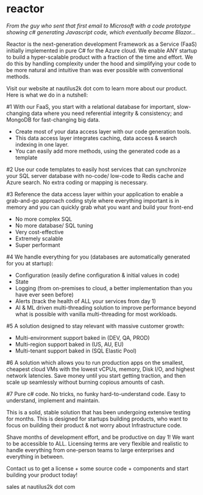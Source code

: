 # reactor

*From the guy who sent that first email to Microsoft with a code prototype showing c# generating Javascript code, which eventually became Blazor...*

Reactor is the next-generation development Framework as a Service (FaaS) initially implemented in pure C# for the Azure cloud. We enable ANY startup to build a hyper-scalable product with a fraction of the time and effort. We do this by handling complexity under the hood and simplifying your code to be more natural and intuitive than was ever possible with conventional methods. 

Visit our website at nautilus2k dot com to learn more about our product. Here is what we do in a nutshell:

#1 With our FaaS, you start with a relational database for important, slow-changing data where you need referential integrity & consistency; and MongoDB for fast-changing big data.

- Create most of your data access layer with our code generation tools.
- This data access layer integrates caching, data access & search indexing in one layer.
- You can easily add more methods, using the generated code as a template

 #2 Use our code templates to easily host services that can synchronize your SQL server database with no-code/ low-code to Redis cache and Azure search. No extra coding or mapping is necessary.

 #3 Reference the data access layer within your application to enable a grab-and-go approach coding style where everything important is in memory and you can quickly grab what you want and build your front-end

 - No more complex SQL
 - No more database/ SQL tuning
 - Very cost-effective
 - Extremely scalable
 - Super performant

#4 We handle everything for you (databases are automatically generated for you at startup):

- Configuration (easily define configuration & initial values in code)
- State
- Logging (from on-premises to cloud, a better implementation than you have ever seen before)
- Alerts (track the health of ALL your services from day 1)
- AI & ML driven multi-threading solution to improve performance beyond what is possible with vanilla multi-threading for most workloads.

#5 A solution designed to stay relevant with massive customer growth:

- Multi-environment support baked in (DEV, QA, PROD)
- Multi-region support baked in (US, AU, EU)
- Multi-tenant support baked in (SQL Elastic Pool)

#6 A solution which allows you to run production apps on the smallest, cheapest cloud VMs with the lowest vCPUs, memory, Disk I/O, and highest network latencies. Save money until you start getting traction, and then scale up seamlessly without burning copious amounts of cash. 

#7 Pure c# code. No tricks, no funky hard-to-understand code. Easy to understand, implement and maintain. 

This is a solid, stable solution that has been undergoing extensive testing for months. This is designed for startups building products, who want to focus on building their product & not worry about Infrastructure code.

Shave months of development effort, and be productive on day 1!
We want to be accessible to ALL. Licensing terms are very flexible and realistic to handle everything from one-person teams to large enterprises and everything in between. 

Contact us to get a license + some source code + components and start building your product today!

sales at nautilus2k dot com

